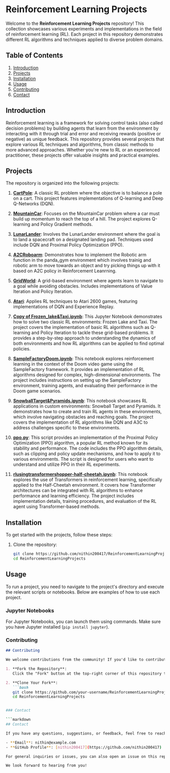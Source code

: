 # Reinforcement Learning Projects

Welcome to the **Reinforcement Learning Projects** repository! This collection showcases various experiments and implementations in the field of reinforcement learning (RL). Each project in this repository demonstrates different RL algorithms and techniques applied to diverse problem domains.

## Table of Contents

1. [Introduction](#introduction)
2. [Projects](#projects)
3. [Installation](#installation)
4. [Usage](#usage)
5. [Contributing](#contributing)
6. [Contact](#contact)

## Introduction

Reinforcement learning is a framework for solving control tasks (also called decision problems) by building agents that learn from the environment by interacting with it through trial and error and receiving rewards (positive or negative) as unique feedback. This repository provides several projects that explore various RL techniques and algorithms, from classic methods to more advanced approaches. Whether you're new to RL or an experienced practitioner, these projects offer valuable insights and practical examples.

## Projects

The repository is organized into the following projects:

1. **[CartPole](./CartPole)**: A classic RL problem where the objective is to balance a pole on a cart. This project features implementations of Q-learning and Deep Q-Networks (DQN).

2. **[MountainCar](./MountainCar)**: Focuses on the MountainCar problem where a car must build up momentum to reach the top of a hill. The project explores Q-learning and Policy Gradient methods.

3. **[LunarLander](./LunarLander)**: Involves the LunarLander environment where the goal is to land a spacecraft on a designated landing pad. Techniques used include DQN and Proximal Policy Optimization (PPO).

4. **[A2CRoboarm](./A2CRoboarm)**: Demonstrates how to implement the Robotic arm function in the panda_gym environment which involves trainig and robotic arm to move towards an object and try picking things up with it based on A2C policy in Reinforcement Leanrning.
5. **[GridWorld](./GridWorld)**: A grid-based environment where agents learn to navigate to a goal while avoiding obstacles. Includes implementations of Value Iteration and Policy Iteration.

6. **[Atari](./Atari)**: Applies RL techniques to Atari 2600 games, featuring implementations of DQN and Experience Replay.

1. **[Copy of Frozen_lake&Taxi.ipynb](./Copy%20of%20Frozen_lake%26Taxi.ipynb)**:
   This Jupyter Notebook demonstrates how to solve two classic RL environments: Frozen Lake and Taxi. The project covers the implementation of basic RL algorithms such as Q-learning and Policy Iteration to tackle these grid-based problems. It provides a step-by-step approach to understanding the dynamics of both environments and how RL algorithms can be applied to find optimal policies.

2. **[SampleFactoryDoom.ipynb](./SampleFactoryDoom.ipynb)**:
   This notebook explores reinforcement learning in the context of the Doom video game using the SampleFactory framework. It provides an implementation of RL algorithms designed for complex, high-dimensional environments. The project includes instructions on setting up the SampleFactory environment, training agents, and evaluating their performance in the Doom game scenarios.

3. **[SnowballTarget&Pyramids.ipynb](./SnowballTarget%26Pyramids.ipynb)**:
   This notebook showcases RL applications in custom environments: Snowball Target and Pyramids. It demonstrates how to create and train RL agents in these environments, which involve navigating obstacles and reaching goals. The project covers the implementation of RL algorithms like DQN and A3C to address challenges specific to these environments.

4. **[ppo.py](./ppo.py)**:
   This script provides an implementation of the Proximal Policy Optimization (PPO) algorithm, a popular RL method known for its stability and performance. The code includes the PPO algorithm details, such as clipping and policy update mechanisms, and how to apply it to various environments. The script is designed for users who want to understand and utilize PPO in their RL experiments.

5. **[rlusingtransformershopper-half-cheetah.ipynb](./rlusingtransformershopper-half-cheetah.ipynb)**:
   This notebook explores the use of Transformers in reinforcement learning, specifically applied to the Half-Cheetah environment. It covers how Transformer architectures can be integrated with RL algorithms to enhance performance and learning efficiency. The project includes implementation details, training procedures, and evaluation of the RL agent using Transformer-based methods.


## Installation

To get started with the projects, follow these steps:

1. Clone the repository:
   ```bash
   git clone https://github.com/nithin200417/ReinforcementLearningProjects.git
   cd ReinforcementLearningProjects

## Usage

To run a project, you need to navigate to the project's directory and execute the relevant scripts or notebooks. Below are examples of how to use each project.

### Jupyter Notebooks

For Jupyter Notebooks, you can launch them using commands. Make sure you have Jupyter installed (`pip install jupyter`).

### Contributing

```markdown
## Contributing

We welcome contributions from the community! If you'd like to contribute to this repository, please follow these steps:

1. **Fork the Repository**:
   Click the "Fork" button at the top-right corner of this repository to create a copy under your own GitHub account.

2. **Clone Your Fork**:
   ```bash
   git clone https://github.com/your-username/ReinforcementLearningProjects.git
   cd ReinforcementLearningProjects


### Contact

```markdown
## Contact

If you have any questions, suggestions, or feedback, feel free to reach out:

- **Email**: nithin@example.com
- **GitHub Profile**: [nithin200417](https://github.com/nithin200417)

For general inquiries or issues, you can also open an issue on this repository. 

We look forward to hearing from you!
